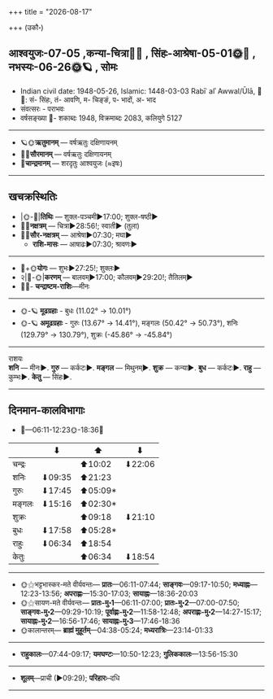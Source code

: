 +++
title = "2026-08-17"

+++
(उकौ॰)
## आश्वयुजः-07-05  ,कन्या-चित्रा🌛🌌  ,  सिंहः-आश्रेषा-05-01🌞🌌  ,  नभस्यः-06-26🌞🪐  , सोमः
- Indian civil date: 1948-05-26, Islamic: 1448-03-03 Rabīʿ alʾ Awwal/Ūlā, 🌌🌞: सं- सिंहः, तं- आवणि, म- चिङ्ङं, प- भादों, अ- भाद
- संवत्सरः - पराभवः
- वर्षसङ्ख्या 🌛- शकाब्दः 1948, विक्रमाब्दः 2083, कलियुगे 5127
___________________
- 🪐🌞**ऋतुमानम्** — वर्षऋतुः दक्षिणायनम्
- 🌌🌞**सौरमानम्** — वर्षऋतुः दक्षिणायनम्
- 🌛**चान्द्रमानम्** — शरदृतुः आश्वयुजः (≈इषः)
___________________


## खचक्रस्थितिः
- |🌞-🌛|**तिथिः** — शुक्ल-पञ्चमी►17:00; शुक्ल-षष्ठी►  
- 🌌🌛**नक्षत्रम्** — चित्रा►28:56!; स्वाती► (तुला)  
- 🌌🌞**सौर-नक्षत्रम्** — आश्रेषा►07:30; मघा►  
  - **राशि-मासः** — आषाढः►07:30; श्रावणः► 
___________________
- 🌛+🌞**योगः** — शुभः►27:25!; शुक्लः►  
- २|🌛-🌞|**करणम्** — बालवम्►17:00; कौलवम्►29:20!; तैतिलम्►  
- 🌌🌛- **चन्द्राष्टम-राशिः**—मीनः  
___________________
- 🌞-🪐 **मूढग्रहाः** - बुधः (11.02° → 10.01°)
- 🌞-🪐 **अमूढग्रहाः** - गुरुः (13.67° → 14.41°), मङ्गलः (50.42° → 50.73°), शनिः (129.79° → 130.79°), शुक्रः (-45.86° → -45.84°)
___________________
राशयः  
**शनि** — मीनः►. **गुरु** — कर्कटः►. **मङ्गल** — मिथुनम्►. **शुक्र** — कन्या►. **बुध** — कर्कटः►. **राहु** — कुम्भः►. **केतु** — सिंहः►. 
___________________


## दिनमान-कालविभागाः
- 🌅—06:11-12:23🌞-18:36🌇  

|      |⬇     |⬆     |⬇     |
|------|-----|-----|------|
|चन्द्रः|     |⬆10:02 |⬇22:06 |
|शनिः   |⬇09:35 |⬆21:23 |     |
|गुरुः  |⬇17:45 |⬆05:09*|     |
|मङ्गलः |⬇15:16 |⬆02:30*|     |
|शुक्रः |     |⬆09:18 |⬇21:10 |
|बुधः   |⬇17:58 |⬆05:28*|     |
|राहुः  |⬇06:34 |⬆18:54 |     |
|केतुः  |     |⬆06:34 |⬇18:54 |
___________________
- 🌞⚝भट्टभास्कर-मते वीर्यवन्तः— **प्रातः**—06:11-07:44; **साङ्गवः**—09:17-10:50; **मध्याह्नः**—12:23-13:56; **अपराह्णः**—15:30-17:03; **सायाह्नः**—18:36-20:03  
- 🌞⚝सायण-मते वीर्यवन्तः— **प्रातः-मु॰1**—06:11-07:00; **प्रातः-मु॰2**—07:00-07:50; **साङ्गवः-मु॰2**—09:29-10:19; **पूर्वाह्णः-मु॰2**—11:58-12:48; **अपराह्णः-मु॰2**—14:27-15:17; **सायाह्नः-मु॰2**—16:56-17:46; **सायाह्नः-मु॰3**—17:46-18:36  
- 🌞कालान्तरम्— **ब्राह्मं मुहूर्तम्**—04:38-05:24; **मध्यरात्रिः**—23:14-01:33  
___________________
- **राहुकालः**—07:44-09:17; **यमघण्टः**—10:50-12:23; **गुलिककालः**—13:56-15:30  
___________________
- **शूलम्**—प्राची (►09:29); **परिहारः**–दधि  
___________________
